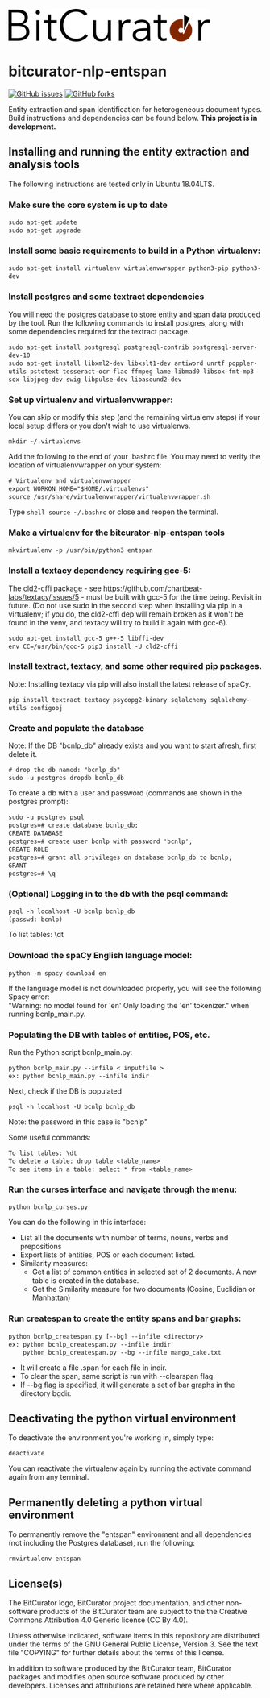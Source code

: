 ![Logo](https://github.com/BitCurator/bitcurator.github.io/blob/master/logos/BitCurator-Basic-400px.png)

# bitcurator-nlp-entspan

[![GitHub issues](https://img.shields.io/github/issues/bitcurator/bitcurator-nlp.svg)](https://github.com/bitcurator/bitcurator-nlp/issues)
[![GitHub forks](https://img.shields.io/github/forks/bitcurator/bitcurator-nlp.svg)](https://github.com/bitcurator/bitcurator-nlp/network)

Entity extraction and span identification for heterogeneous document types. Build instructions and dependencies can be found below. **This project is in development.**

## Installing and running the entity extraction and analysis tools

The following instructions are tested only in Ubuntu 18.04LTS.

### Make sure the core system is up to date

```shell
sudo apt-get update
sudo apt-get upgrade
```

### Install some basic requirements to build in a Python virtualenv:

```shell
sudo apt-get install virtualenv virtualenvwrapper python3-pip python3-dev
```

### Install postgres and some textract dependencies

You will need the postgres database to store entity and span data produced by the tool. Run the following commands to install postgres, along with some dependencies required for the textract package.

```shell
sudo apt-get install postgresql postgresql-contrib postgresql-server-dev-10
sudo apt-get install libxml2-dev libxslt1-dev antiword unrtf poppler-utils pstotext tesseract-ocr flac ffmpeg lame libmad0 libsox-fmt-mp3 sox libjpeg-dev swig libpulse-dev libasound2-dev
```

### Set up virtualenv and virtualenvwrapper:

You can skip or modify this step (and the remaining virtualenv steps) if your local setup differs or you don't wish to use virtualenvs.

```shell
mkdir ~/.virtualenvs
```

Add the following to the end of your .bashrc file. You may need to verify the location of virtualenvwrapper on your system:

```shell
# Virtualenv and virtualenvwrapper
export WORKON_HOME="$HOME/.virtualenvs"
source /usr/share/virtualenvwrapper/virtualenvwrapper.sh
```

Type ```shell source ~/.bashrc``` or close and reopen the terminal.

### Make a virtualenv for the bitcurator-nlp-entspan tools

```shell
mkvirtualenv -p /usr/bin/python3 entspan
```

### Install a textacy dependency requiring gcc-5:
The cld2-cffi package - see https://github.com/chartbeat-labs/textacy/issues/5 - must be built with gcc-5 for the time being. Revisit in future. (Do not use sudo in the second step when installing via pip in a virtualenv; if you do, the cld2-cffi dep will remain broken as it won't be found in the venv, and textacy will try to build it again with gcc-6).

```shell
sudo apt-get install gcc-5 g++-5 libffi-dev
env CC=/usr/bin/gcc-5 pip3 install -U cld2-cffi
```

### Install textract, textacy, and some other required pip packages.

Note: Installing textacy via pip will also install the latest release of spaCy.

```shell
pip install textract textacy psycopg2-binary sqlalchemy sqlalchemy-utils configobj
```

### Create and populate the database  

Note: If the DB "bcnlp_db" already exists and you want to start afresh,
first delete it.

```shell
# drop the db named: "bcnlp_db"  
sudo -u postgres dropdb bcnlp_db
```

To create a db with a user and password (commands are shown in the postgres prompt):

```shell
sudo -u postgres psql  
postgres=# create database bcnlp_db;  
CREATE DATABASE  
postgres=# create user bcnlp with password 'bcnlp';  
CREATE ROLE   
postgres=# grant all privileges on database bcnlp_db to bcnlp;  
GRANT  
postgres=# \q  
```

### (Optional) Logging in to the db with the psql command:   
```shell
psql -h localhost -U bcnlp bcnlp_db  
(passwd: bcnlp)
```
To list tables: \dt

### Download the spaCy English language model:

```shell
python -m spacy download en
```

If the language model is not downloaded properly, you will see the following Spacy error:  
"Warning: no model found for 'en' Only loading the 'en' tokenizer."
when running bcnlp_main.py.

### Populating the DB with tables of entities, POS, etc.  

Run the Python script bcnlp_main.py:  

```shell
python bcnlp_main.py --infile < inputfile >   
ex: python bcnlp_main.py --infile indir   
```    

Next, check if the DB is populated  

```shell
psql -h localhost -U bcnlp bcnlp_db  
```
Note: the password in this case is "bcnlp"

Some useful commands:  
```shell
To list tables: \dt  
To delete a table: drop table <table_name>  
To see items in a table: select * from <table_name>  
```    

### Run the curses interface and navigate through the menu:  

```shell
python bcnlp_curses.py  
```

You can do the following in this interface:
- List all the documents with number of terms, nouns, verbs and prepositions
- Export lists of entities, POS or each document listed.
- Similarity measures:
    - Get a list of common entities in selected set of 2 documents. A new
      table is created in the database.
    - Get the Similarity measure for two documents (Cosine, Euclidian or Manhattan)

### Run createspan to create the entity spans and bar graphs:

```shell
python bcnlp_createspan.py [--bg] --infile <directory>   
ex: python bcnlp_createspan.py --infile indir  
    python bcnlp_createspan.py --bg --infile mango_cake.txt   
 ```

- It will create a file <file>.span for each file in indir.  
- To clear the span, same script is run with --clearspan flag.
- If --bg flag is specified, it will generate a set of bar graphs in the directory
bgdir.  

## Deactivating the python virtual environment

To deactivate the environment you're working in, simply type:

```shell
deactivate
```

You can reactivate the virtualenv again by running the activate command again from any terminal.

## Permanently deleting a python virtual environment

To permanently remove the "entspan" environment and all dependencies (not including the Postgres database), run the following:

```shell
rmvirtualenv entspan
```

## License(s)

The BitCurator logo, BitCurator project documentation, and other non-software products of the BitCurator team are subject to the the Creative Commons Attribution 4.0 Generic license (CC By 4.0).

Unless otherwise indicated, software items in this repository are distributed under the terms of the GNU General Public License, Version 3. See the text file "COPYING" for further details about the terms of this license.

In addition to software produced by the BitCurator team, BitCurator packages and modifies open source software produced by other developers. Licenses and attributions are retained here where applicable.
